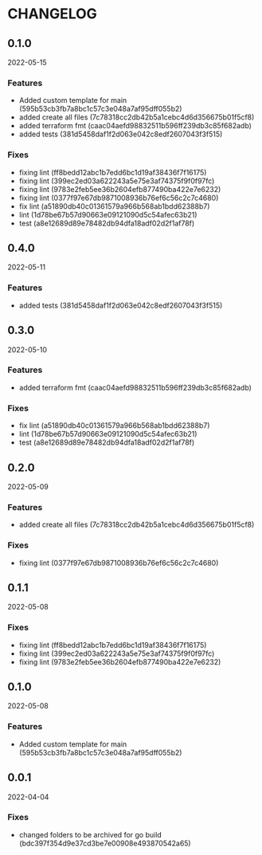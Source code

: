 # CHANGELOG

<!--- next entry here -->

## 0.1.0
2022-05-15

### Features

- Added custom template for main (595b53cb3fb7a8bc1c57c3e048a7af95dff055b2)
- added create all files (7c78318cc2db42b5a1cebc4d6d356675b01f5cf8)
- added terraform fmt (caac04aefd98832511b596ff239db3c85f682adb)
- added tests (381d5458daf1f2d063e042c8edf2607043f3f515)

### Fixes

- fixing lint (ff8bedd12abc1b7edd6bc1d19af38436f7f16175)
- fixing lint (399ec2ed03a622243a5e75e3af74375f9f0f97fc)
- fixing lint (9783e2feb5ee36b2604efb877490ba422e7e6232)
- fixing lint (0377f97e67db9871008936b76ef6c56c2c7c4680)
- fix lint (a51890db40c01361579a966b568ab1bdd62388b7)
- lint (1d78be67b57d90663e09121090d5c54afec63b21)
- test (a8e12689d89e78482db94dfa18adf02d2f1af78f)

## 0.4.0
2022-05-11

### Features

- added tests (381d5458daf1f2d063e042c8edf2607043f3f515)

## 0.3.0
2022-05-10

### Features

- added terraform fmt (caac04aefd98832511b596ff239db3c85f682adb)

### Fixes

- fix lint (a51890db40c01361579a966b568ab1bdd62388b7)
- lint (1d78be67b57d90663e09121090d5c54afec63b21)
- test (a8e12689d89e78482db94dfa18adf02d2f1af78f)

## 0.2.0
2022-05-09

### Features

- added create all files (7c78318cc2db42b5a1cebc4d6d356675b01f5cf8)

### Fixes

- fixing lint (0377f97e67db9871008936b76ef6c56c2c7c4680)

## 0.1.1
2022-05-08

### Fixes

- fixing lint (ff8bedd12abc1b7edd6bc1d19af38436f7f16175)
- fixing lint (399ec2ed03a622243a5e75e3af74375f9f0f97fc)
- fixing lint (9783e2feb5ee36b2604efb877490ba422e7e6232)

## 0.1.0
2022-05-08

### Features

- Added custom template for main (595b53cb3fb7a8bc1c57c3e048a7af95dff055b2)

## 0.0.1
2022-04-04

### Fixes

- changed folders to be archived for go build (bdc397f354d9e37cd3be7e00908e493870542a65)